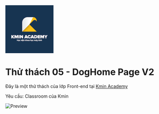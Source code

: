 <img src="kmin/logo.png" alt="Kmin Academy" width="150"/>

# Thử thách 05 - DogHome Page V2

Đây là một thử thách của lớp Front-end tại [Kmin Academy](https://kmin.edu.vn)

Yêu cầu: Classroom của Kmin

![Preview](design/Version-2.png)
